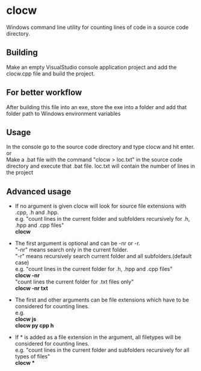 # clocw
Windows command line utility for counting lines of code in a source code directory.

## Building
Make an empty VisualStudio console application project and add the clocw.cpp file and build the project.


## For better workflow 
After building this file into an exe, store the exe into a folder and add that folder path to Windows environment variables 


## Usage 
In the console go to the source code directory and type clocw and hit enter. 
or  
Make a .bat file with the command "clocw > loc.txt" in the source code directory and execute that .bat file. 
loc.txt will contain the number of lines in the project 

## Advanced usage

- If no argument is given clocw will look for source file extensions with .cpp, .h and .hpp.    
e.g. "count lines in the current folder and subfolders recursively for .h, .hpp and .cpp files"  
**clocw**  
  
- The first argument is optional and can be -nr or -r.  
"-nr" means search only in the current folder.   
"-r" means recursively search current folder and all subfolders.(default case)   
  e.g.  "count lines in the current folder for .h, .hpp and .cpp files"  
  **clocw -nr**  
  "count lines the current folder for .txt files only"  
  **clocw -nr txt**  

- The first and other arguments can be file extensions which have to be considered for counting lines.   
e.g.  
**clocw js**  
**clocw py cpp h**  
  
- If * is added as a file extension in the argument, all filetypes will be considered for counting lines.  
e.g. "count lines in the current folder and subfolders recursively for all types of files"  
**clocw \***  
